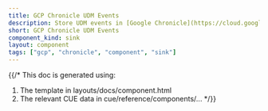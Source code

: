 ```yaml
---
title: GCP Chronicle UDM Events
description: Store UDM events in [Google Chronicle](https://cloud.google.com/chronicle/docs/event-processing/udm-overview)
short: GCP Chronicle UDM Events
component_kind: sink
layout: component
tags: ["gcp", "chronicle", "component", "sink"]
---
```


{{/*
This doc is generated using:

1. The template in layouts/docs/component.html
2. The relevant CUE data in cue/reference/components/...
*/}}
